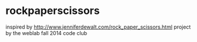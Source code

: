# rockpaperscissors
inspired by http://www.jenniferdewalt.com/rock_paper_scissors.html
project by the weblab fall 2014 code club

